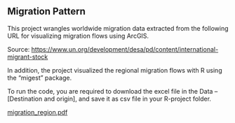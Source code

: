 ## Migration Pattern

This project wrangles worldwide migration data extracted from the following URL for visualizing migration flows using ArcGIS. 

Source:
https://www.un.org/development/desa/pd/content/international-migrant-stock

In addition, the project visualized the regional migration flows with R using the “migest” package.

To run the code, you are required to download the excel file in the Data – [Destination and origin], and save it as csv file in your R-project folder.

[migration_region.pdf](https://github.com/yoji-toriumi/migration_pattern/files/8238392/migration_region.pdf)